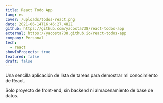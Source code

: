 ```yaml
---
title: React Todo App
lang: es
cover: /uploads/todos-react.png
date: 2021-06-14T16:46:27.482Z
github: https://github.com/yacosta738/react-todos-app
external: https://yacosta738.github.io/react-todos-app
company: Personal
tech:
  - react
showInProjects: true
featured: false
draft: false
---
```


Una sencilla aplicación de lista de tareas para demostrar mi conocimiento de React.

Solo proyecto de front-end, sin backend ni almacenamiento de base de datos.
